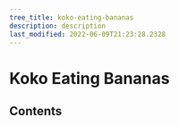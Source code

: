 ```yaml
---
tree_title: koko-eating-bananas
description: description
last_modified: 2022-06-09T21:23:28.2328
---
```


# Koko Eating Bananas

## Contents
